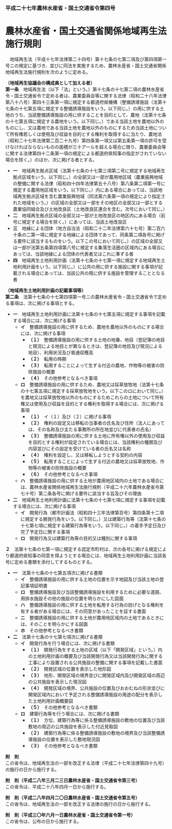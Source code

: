 ### 平成二十七年農林水産省・国土交通省令第四号  
# 農林水産省・国土交通省関係地域再生法施行規則  
　地域再生法（平成十七年法律第二十四号）第十七条の七第二項及び第四項第一号ニの規定に基づき、並びに同法を実施するため、農林水産省・国土交通省関係地域再生法施行規則を次のように定める。  
  
**（地域再生協議会の構成員として加える者）**  
**第一条**　地域再生法（以下「法」という。）第十七条の十七第二項の農林水産省令・国土交通省令で定める者は、農業委員会等に関する法律（昭和二十六年法律第八十八号）第四十三条第一項に規定する都道府県機構（整備誘導施設（法第十七条の十七第五項に規定する整備誘導施設をいう。以下同じ。）の用に供する土地のうち、当該整備誘導施設の用に供することを目的として、農地（法第十七条の十七第五項に規定する農地をいう。以下同じ。）である当該土地を農地以外のものにし、又は農地である当該土地を農地以外のものにするため当該土地について所有権若しくは使用及び収益を目的とする権利を取得するに当たり、農地法（昭和二十七年法律第二百二十九号）第四条第一項又は第五条第一項の許可を受けなければならないものの面積が三十アールを超える場合に限り、農業委員会等に関する法律第四十二条第一項の規定による都道府県知事の指定がされていない場合を除く。）のほか、次に掲げる者とする。  
* **一**　地域再生拠点区域（法第十七条の十七第三項第二号に規定する地域再生拠点区域をいう。以下同じ。）の全部又は一部が農用地区域（農業振興地域の整備に関する法律（昭和四十四年法律第五十八号）第八条第二項第一号に規定する農用地区域をいう。以下同じ。）内にある場合にあっては、当該地域再生拠点区域を含む農業振興地域（同法第六条第一項の規定により指定された地域をいう。）の区域の全部又は一部をその地区の全部又は一部とする農業協同組合及び土地改良区（土地改良区連合を含む。次号において同じ。）  
* **二**　地域再生拠点区域の全部又は一部が土地改良区の地区内にある場合（前号に規定する場合を除く。）にあっては、当該土地改良区  
* **三**　地縁による団体（地方自治法（昭和二十二年法律第六十七号）第二百六十条の二第一項に規定する地縁による団体であって、同条第二項各号に掲げる要件に該当するものをいう。以下この号において同じ。）の区域の全部又は一部が法第五条第四項第八号に規定する集落生活圏の区域内にある場合にあっては、当該地縁による団体の代表者又はこれに準ずる者  
* **四**　地域再生土地利用計画（法第十七条の十七第一項に規定する地域再生土地利用計画をいう。以下同じ。）に公共の用に供する施設に関する事項が記載される場合にあっては、当該公共の用に供する施設を管理することとなる者  
  
**（地域再生土地利用計画の記載事項等）**  
**第二条**　法第十七条の十七第四項第一号ニの農林水産省令・国土交通省令で定める事項は、次に掲げる事項とする。  
* **一**　地域再生土地利用計画に法第十七条の十七第五項に規定する事項を記載する場合には、次に掲げる事項  
	* **イ**　整備誘導施設の用に供するため、農地を農地以外のものにする場合には、次に掲げる事項  
		* **（１）**　整備誘導施設の用に供する土地の地番、地目（登記簿の地目と現況による地目とが異なるときは、登記簿の地目及び現況による地目）、利用状況及び普通収穫高  
		* **（２）**　転用の時期  
		* **（３）**　転用することによって生ずる付近の農地、作物等の被害の防除施設の概要  
		* **（４）**　その他参考となるべき事項  
	* **ロ**　整備誘導施設の用に供するため、農地又は採草放牧地（法第十七条の十七第五項に規定する採草放牧地をいう。以下このロにおいて同じ。）を農地又は採草放牧地以外のものにするためこれらの土地について所有権又は使用及び収益を目的とする権利を取得する場合には、次に掲げる事項  
		* **（１）**　イ（１）及び（２）に掲げる事項  
		* **（２）**　権利の設定又は移転の当事者の氏名及び住所（法人にあっては、その名称及び主たる事務所の所在地並びに代表者の氏名）  
		* **（３）**　整備誘導施設の用に供する土地に所有権以外の使用及び収益を目的とする権利が設定されている場合には、当該権利の種類及び内容並びにその設定を受けている者の氏名又は名称  
		* **（４）**　権利を設定し、又は移転しようとする契約の内容  
		* **（５）**　転用することによって生ずる付近の農地又は採草放牧地、作物等の被害の防除施設の概要  
		* **（６）**　その他参考となるべき事項  
	* **ハ**　整備誘導施設の用に供する土地が農用地区域内の土地である場合には、農林水産省関係地域再生法施行規則（平成二十六年農林水産省令第七十号）第二条各号に掲げる要件に該当する旨及びその理由  
* **二**　地域再生土地利用計画に法第十七条の十七第七項に規定する事項を記載する場合には、次に掲げる事項  
	* **イ**　開発行為（都市計画法（昭和四十三年法律第百号）第四条第十二項に規定する開発行為をいう。以下同じ。）又は建築行為等（法第十七条の十七第七項に規定する建築行為等をいう。以下同じ。）の着手予定日及び完了予定日に関する事項  
	* **ロ**　開発行為又は建築行為等の目的又は種別に関する事項  
  
**２**　法第十七条の七第一項に規定する認定市町村は、次の各号に掲げる規定により都道府県知事の同意を得ようとする場合には、地域再生土地利用計画に当該各号に定める書類を添付してするものとする。  
* **一**　法第十七条の十七第五項次に掲げる書類  
	* **イ**　整備誘導施設の用に供する土地の位置を示す地図及び当該土地の登記事項証明書  
	* **ロ**　整備誘導施設及び当該整備誘導施設を利用するために必要な道路、用排水施設その他の施設の位置を明らかにした図面  
	* **ハ**　整備誘導施設の用に供する土地を転用する行為の妨げとなる権利を有する者がある場合には、その同意があったことを証する書面  
	* **ニ**　整備誘導施設の用に供する土地が農用地区域内の土地であるときには、そのことを明らかにする図面  
	* **ホ**　その他参考となるべき書類  
* **二**　法第十七条の十七第七項次に掲げる書類  
	* **イ**　開発行為を行う場合には、次に掲げる書類  
		* **（１）**　開発行為をする土地の区域（以下「開発区域」という。）内の土地利用計画の概要及び当該開発行為又は当該開発行為に関する工事により設置される公共施設の整備に関する事項を記載した書面  
		* **（２）**　開発区域の位置を表示した地形図  
		* **（３）**　地形、開発区域の境界並びに開発区域内及び開発区域の周辺の公共施設を表示した現況図  
		* **（４）**　開発区域の境界、公共施設の位置及びおおむねの形状並びに開発区域内において予定される整備誘導施設の用途の配分を表示した土地利用計画概要図  
		* **（５）**　その他参考となるべき書類  
	* **ロ**　建築行為等を行う場合には、次に掲げる書類  
		* **（１）**　方位、建築行為等に係る整備誘導施設の敷地の位置及び当該敷地の周辺の公共施設を表示した付近見取図  
		* **（２）**　建築行為等に係る整備誘導施設の敷地の境界及び当該整備誘導施設の位置を表示した敷地現況図  
		* **（３）**　その他参考となるべき書類  
  
**附　則**  
この省令は、地域再生法の一部を改正する法律（平成二十七年法律第四十九号）の施行の日から施行する。  
  
**附　則（平成二八年三月二三日農林水産省・国土交通省令第三号）**  
この省令は、平成二十八年四月一日から施行する。  
  
**附　則（平成二八年四月二〇日農林水産省・国土交通省令第五号）**  
この省令は、地域再生法の一部を改正する法律の施行の日から施行する。  
  
**附　則（平成三〇年六月一日農林水産省・国土交通省令第一号）**  
この省令は、公布の日から施行する。  
  
